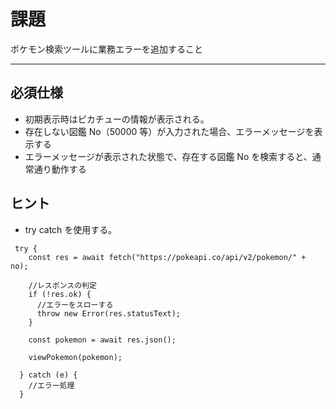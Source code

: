 # 課題

ポケモン検索ツールに業務エラーを追加すること

---

## 必須仕様

- 初期表示時はピカチューの情報が表示される。
- 存在しない図鑑 No（50000 等）が入力された場合、エラーメッセージを表示する
- エラーメッセージが表示された状態で、存在する図鑑 No を検索すると、通常通り動作する

## ヒント

- try catch を使用する。

```
 try {
    const res = await fetch("https://pokeapi.co/api/v2/pokemon/" + no);

    //レスポンスの判定
    if (!res.ok) {
      //エラーをスローする
      throw new Error(res.statusText);
    }

    const pokemon = await res.json();

    viewPokemon(pokemon);

  } catch (e) {
    //エラー処理
  }
```
